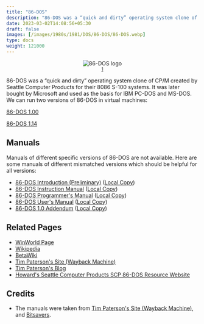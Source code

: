 ```yaml
---
title: "86-DOS"
description: "86-DOS was a “quick and dirty” operating system clone of CP/M created by Seattle Computer Products for their 8086 S-100 systems. It was later bought by Microsoft and used as the basis for IBM PC-DOS and MS-DOS."
date: 2023-03-02T14:08:56+05:30
draft: false
images: [/images/1980s/1981/DOS/86-DOS/86-DOS.webp]
type: docs
weight: 121000
---
```


<div style="text-align: center;">
<figure>
<img src="/images/1980s/1981/DOS/86-DOS/86-DOS.webp" alt="86-DOS logo">
<figcaption><sup><a href="#footnote1" id="1">1</a></sup></figcaption>
</figure>
</div>

86-DOS was a “quick and dirty” operating system clone of CP/M created by Seattle Computer Products for their 8086 S-100 systems. It was later bought by Microsoft and used as the basis for IBM PC-DOS and MS-DOS. We can run two versions of 86-DOS in virtual machines:

<section class="section section-sm">
  <div class="container">
    <div class="row justify-content-center text-center">
      <div class="col-lg-5">
        <p><a class="btn btn-primary btn-lg px-4 mb-1" href="1.00/" role="button">86-DOS 1.00</a></p>
      </div>
      <div class="col-lg-5">
        <p><a class="btn btn-primary btn-lg px-4 mb-1" href="1.14/" role="button">86-DOS 1.14</a></p>
      </div>
    </div>
  </div>
</section>

## Manuals

Manuals of different specific versions of 86-DOS are not available. Here are some manuals of different mismatched versions which should be helpful for all versions:

- [86-DOS Introduction (Preliminary)](https://www.bitsavers.org/pdf/seattleComputer/SCP_86-DOS_Preliminary.pdf) ([Local Copy](https://link.storjshare.io/jxlpd3kfelleqfpqzmtslshxvdsq/virtualhub%2F1980s%2F1981%2FOS%2FDOS%2F86-DOS%2F1.00%2FManuals%2FSCP_86-DOS_Preliminary.pdf?download=true))
- [86-DOS Instruction Manual](https://web.archive.org/web/20200110094102/http://www.patersontech.com/dos/docs/86_Dos_inst.pdf) ([Local Copy](https://link.storjshare.io/jvstvym4yihgxkioxarwtee5fo2q/virtualhub%2F1980s%2F1981%2FOS%2FDOS%2F86-DOS%2F1.00%2FManuals%2F86_Dos_inst.pdf?download=true))
- [86-DOS Programmer's Manual](https://bitsavers.org/pdf/seattleComputer/86-DOS_0.3_Programmers_Manual_1980.pdf) ([Local Copy](https://link.storjshare.io/ju7o7njxl7bqzlzninw55gmmbkva/virtualhub%2F1980s%2F1981%2FOS%2FDOS%2F86-DOS%2F1.00%2FManuals%2F86_dos_prog.pdf?download=true))
- [86-DOS User's Manual](https://bitsavers.org/pdf/seattleComputer/86-DOS_0.3_Users_Manual_1980.pdf) ([Local Copy](https://link.storjshare.io/jvaz7wxw4lpspwcphdywk6wybtoq/virtualhub%2F1980s%2F1981%2FOS%2FDOS%2F86-DOS%2F1.00%2FManuals%2F86_Dos_usr_03.pdf?download=true))
- [86-DOS 1.0 Addendum](https://bitsavers.org/pdf/seattleComputer/86-DOS_1.0_Addendum.pdf) ([Local Copy](https://link.storjshare.io/jvwxsxv6f5cws3pegxtezgp6bd6a/virtualhub%2F1980s%2F1981%2FOS%2FDOS%2F86-DOS%2F1.00%2FManuals%2F86-DOS_1.0_Addendum.pdf?download=true))

## Related Pages

- [WinWorld Page](https://winworldpc.com/product/86-dos/100)
- [Wikipedia](https://en.wikipedia.org/wiki/86-DOS)
- [BetaWiki](https://betawiki.net/wiki/86-DOS)
- [Tim Paterson's Site (Wayback Machine)](https://web.archive.org/web/20200102191543/http://www.patersontech.com/dos/origins-of-dos.aspx)
- [Tim Paterson's Blog](https://dosmandrivel.blogspot.com/)
- [Howard's Seattle Computer Products SCP 86-DOS Resource Website](https://web.archive.org/web/20140308115349/http://www.86dos.org/)

## Credits

- The manuals were taken from [Tim Paterson's Site (Wayback Machine)](https://web.archive.org/web/20200102191543/http://www.patersontech.com/dos/origins-of-dos.aspx), and [Bitsavers](https://www.bitsavers.org).
